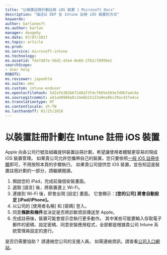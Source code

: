 ```yaml
---
title: "以裝置註冊計劃註冊 iOS 裝置 | Microsoft Docs"
description: "描述以 DEP 在 Intune 註冊 iOS 裝置的方式"
keywords: 
author: barlanmsft
ms.author: barlan
manager: dougeby
ms.date: 07/07/2017
ms.topic: article
ms.prod: 
ms.service: microsoft-intune
ms.technology: 
ms.assetid: f4e7d87e-56d1-43e4-8e88-2f62cf0999e2
searchScope:
- User help
ROBOTS: 
ms.reviewer: japoehlm
ms.suite: ems
ms.custom: intune-enduser
ms.openlocfilehash: 542a7e382b6f140af3f4cf605e503efd0b7a4c6e
ms.sourcegitcommit: a41ad9988a8c14e6b15123a9ea9bc29ac437a4ce
ms.translationtype: HT
ms.contentlocale: zh-TW
ms.lasthandoff: 01/25/2018
---
```

# <a name="enroll-your-ios-device-in-intune-with-the-device-enrollment-program"></a>以裝置註冊計劃在 Intune 註冊 iOS 裝置

Apple 向各公司行號及組織提供裝置註冊計劃，希望讓使用者體驗更容易的現成 iOS 裝置管理。 如果貴公司允許您攜帶自己的裝置，您只要依照[一般 iOS 註冊步驟](enroll-your-device-in-intune-ios.md)即可，不用按照本頁的步驟執行。 如果貴公司提供您 iOS 裝置，並告知這是裝置註冊計劃的一部分，請繼續閱讀。

1.  開啟您的 iPad，完成前幾個安裝畫面。
2.  選取 [語言] 後，將裝置連上 Wi-Fi。
3.  連接到 Wi-Fi 後，即會出現 [設定] 畫面。 它會顯示：**[您的公司] 將會自動設定 [iPad/iPhone]。**
4.  以公司的 [使用者名稱] 和 [密碼] 登入。
5.  同意**條款和條件**並決定是否將診斷資訊傳送至 Apple。
6.  完成註冊後，裝置可能會提示您執行更多動作。 其中某些可能要輸入存取電子郵件的密碼、設定密碼、同意安裝應用程式，全部都是根據貴公司 Intune 系統管理員設定的進行。

是否仍需要協助？ 請連絡您公司的支援人員。 如需連絡資訊，請查看[公司入口網站](https://portal.manage.microsoft.com#HelpDeskDialog)。
